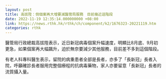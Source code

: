 ```yaml
---
layout: post
title: 高拔陞：倘個案再大增要減醫管局服務　目前幾近這階段
date: 2022-11-19 12:35:14.000000000 +08:00
link: https://news.rthk.hk/rthk/ch/component/k2/1676323-20221119.htm
categories: rthk
---
```


醫管局行政總裁高拔陞表示，近日新冠病毒個案升幅速度，明顯比8月底、9月初更急，如果個案再大幅飆升，迫於無奈要減少其他服務，目前差不多到這個階段。

有老人科專科醫生表示，留院的病重患者全部是長者，亦多了「長新冠」長者入院，呼籲確診長者服用完整個療程的抗病毒藥物，家人亦要留意「長新冠」長者的流質攝入量。
